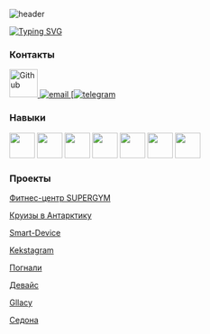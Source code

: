 ![header](https://capsule-render.vercel.app/api?type=waving&color=gradient&height=200&section=header&text=Лютомская%20Анна%20Алексеевна&animation=fadeIn&fontColor=7398F7FF&stroke=000000&fontSize=50)

[![Typing SVG](https://readme-typing-svg.herokuapp.com?font=&size=25&pause=1000&color=6562F7&background=FFC1E300&width=435&lines=%D0%9D%D0%B0%D1%87%D0%B8%D0%BD%D0%B0%D1%8E%D1%89%D0%B8%D0%B9+%D1%84%D1%80%D0%BE%D0%BD%D1%82%D0%B5%D0%BD%D0%B4-%D1%80%D0%B0%D0%B7%D1%80%D0%B0%D0%B1%D0%BE%D1%82%D1%87%D0%B8%D0%BA)](https://git.io/typing-svg)

### Контакты
<a href="https://github.com/lutomskaya">
<img src="https://cdn-icons-png.flaticon.com/512/5968/5968866.png" alt="Github" width="50px">  
</a>
<a href="mailto:lutomskaya@gmail.com">
<img src="https://img.icons8.com/color/96/000000/gmail.png" alt="email"/> 
</a>
<a href="mailto:lutomskaya@gmail.com">
[<img src="https://icons8.com/icon/ymzccwMmNkRx/telegram" alt="telegram"/>
</a>


### Навыки
<p align="left">
<img src="https://cdn.jsdelivr.net/gh/devicons/devicon/icons/html5/html5-original.svg" width="45" height="45"/>
<img src="https://cdn.jsdelivr.net/gh/devicons/devicon/icons/css3/css3-original.svg" width="45" height="45"/> 
<img src="https://cdn.jsdelivr.net/gh/devicons/devicon/icons/sass/sass-original.svg" width="45" height="45"/>
<img src="https://cdn.jsdelivr.net/gh/devicons/devicon/icons/javascript/javascript-original.svg" width="45" height="45"/>
<img src="https://cdn.jsdelivr.net/gh/devicons/devicon/icons/gulp/gulp-plain.svg" width="45" height="45"/>
<img src="https://cdn.jsdelivr.net/gh/devicons/devicon/icons/figma/figma-original.svg" width="45" height="45"/>
<img src="https://cdn.jsdelivr.net/gh/devicons/devicon/icons/photoshop/photoshop-plain.svg" width="45" height="45"/>       
</p>

### Проекты
<a href="https://lutomskaya.github.io/fitness-center/">Фитнес-центр SUPERGYM</a>

<a href="https://lutomskaya.github.io/Cruise-to-Antarctica/">Круизы в Антарктику</a>

<a href="https://lutomskaya.github.io/Smart-Device/">Smart-Device</a>

<a href="https://lutomskaya.github.io/kekstagram/">Kekstagram</a>

<a href="https://lutomskaya.github.io/pognali/">Погнали</a>

<a href="https://lutomskaya.github.io/device//">Девайс</a>

<a href="https://lutomskaya.github.io/gllacy/">Gllacy</a>

<a href="https://lutomskaya.github.io/sedona//">Седона</a>
